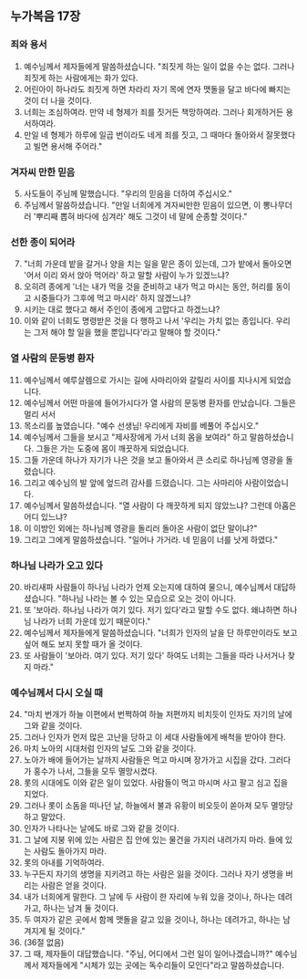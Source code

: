 ## 누가복음 17장

### 죄와 용서
1. 예수님께서 제자들에게 말씀하셨습니다. "죄짓게 하는 일이 없을 수는 없다. 그러나 죄짓게 하는 사람에게는 화가 있다.
2. 어린아이 하나라도 죄짓게 하면 차라리 자기 목에 연자 맷돌을 달고 바다에 빠지는 것이 더 나을 것이다.
3. 너희는 조심하여라. 만약 네 형제가 죄를 짓거든 책망하여라. 그러나 회개하거든 용서하여라.
4. 만일 네 형제가 하루에 일곱 번이라도 네게 죄를 짓고, 그 때마다 돌아와서 잘못했다고 빌면 용서해 주어라."
### 겨자씨 만한 믿음
5. 사도들이 주님께 말했습니다. "우리의 믿음을 더하여 주십시오."
6. 주님께서 말씀하셨습니다. "만일 너희에게 겨자씨만한 믿음이 있으면, 이 뽕나무더러 '뿌리째 뽑혀 바다에 심겨라' 해도 그것이 네 말에 순종할 것이다."
### 선한 종이 되어라
7. "너희 가운데 밭을 갈거나 양을 치는 일을 맡은 종이 있는데, 그가 밭에서 돌아오면 '어서 이리 와서 앉아 먹어라' 하고 말할 사람이 누가 있겠느냐?
8. 오히려 종에게 '너는 내가 먹을 것을 준비하고 내가 먹고 마시는 동안, 허리를 동이고 시중들다가 그후에 먹고 마시라' 하지 않겠느냐?
9. 시키는 대로 했다고 해서 주인이 종에게 고맙다고 하겠느냐?
10. 이와 같이 너희도 명령받은 것을 다 행하고 나서 '우리는 가치 없는 종입니다. 우리는 그저 해야 할 일을 했을 뿐입니다'라고 말해야 할 것이다."
### 열 사람의 문둥병 환자
11. 예수님께서 예루살렘으로 가시는 길에 사마리아와 갈릴리 사이를 지나시게 되었습니다.
12. 예수님께서 어떤 마을에 들어가시다가 열 사람의 문둥병 환자를 만났습니다. 그들은 멀리 서서
13. 목소리를 높였습니다. "예수 선생님! 우리에게 자비를 베풀어 주십시오."
14. 예수님께서 그들을 보시고 "제사장에게 가서 너희 몸을 보여라" 하고 말씀하셨습니다. 그들은 가는 도중에 몸이 깨끗하게 되었습니다.
15. 그들 가운데 하나가 자기가 나은 것을 보고 돌아와서 큰 소리로 하나님께 영광을 돌렸습니다.
16. 그리고 예수님의 발 앞에 엎드려 감사를 드렸습니다. 그는 사마리아 사람이었습니다.
17. 예수님께서 말씀하셨습니다. "열 사람이 다 깨끗하게 되지 않았느냐? 그런데 아홉은 어디 있느냐?
18. 이 이방인 외에는 하나님께 영광을 돌리러 돌아온 사람이 없단 말이냐?"
19. 그리고 그에게 말씀하셨습니다. "일어나 가거라. 네 믿음이 너를 낫게 하였다."
### 하나님 나라가 오고 있다
20. 바리새파 사람들이 하나님 나라가 언제 오는지에 대하여 물으니, 예수님께서 대답하셨습니다. "하나님 나라는 볼 수 있는 모습으로 오는 것이 아니다.
21. 또 '보아라. 하나님 나라가 여기 있다. 저기 있다'라고 말할 수도 없다. 왜냐하면 하나님 나라가 너희 가운데 있기 때문이다."
22. 예수님께서 제자들에게 말씀하셨습니다. "너희가 인자의 날을 단 하루만이라도 보고 싶어 해도 보지 못할 때가 올 것이다.
23. 또 사람들이 '보아라. 여기 있다. 저기 있다' 하여도 너희는 그들을 따라 나서거나 찾지 마라."
### 예수님께서 다시 오실 때
24. "마치 번개가 하늘 이편에서 번쩍하여 하늘 저편까지 비치듯이 인자도 자기의 날에 그와 같을 것이다.
25. 그러나 인자가 먼저 많은 고난을 당하고 이 세대 사람들에게 배척을 받아야 한다.
26. 마치 노아의 시대처럼 인자의 날도 그와 같을 것이다.
27. 노아가 배에 들어가는 날까지 사람들은 먹고 마시며 장가가고 시집을 갔다. 그러다가 홍수가 나서, 그들을 모두 멸망시켰다.
28. 롯의 시대에도 이와 같은 일이 있었다. 사람들이 먹고 마시며 사고 팔고 심고 집을 지었다.
29. 그러나 롯이 소돔을 떠나던 날, 하늘에서 불과 유황이 비오듯이 쏟아져 모두 멸망당하고 말았다.
30. 인자가 나타나는 날에도 바로 그와 같을 것이다.
31. 그 날에 지붕 위에 있는 사람은 집 안에 있는 물건을 가지러 내려가지 마라. 들에 있는 사람도 돌아가지 마라.
32. 롯의 아내를 기억하여라.
33. 누구든지 자기의 생명을 지키려고 하는 사람은 잃을 것이다. 그러나 자기 생명을 버리는 사람은 얻을 것이다.
34. 내가 너희에게 말한다. 그 날에 두 사람이 한 자리에 누워 있을 것이나, 하나는 데려가고, 하나는 남겨 둘 것이다.
35. 두 여자가 같은 곳에서 함께 맷돌을 갈고 있을 것이나, 하나는 데려가고, 하나는 남겨지게 될 것이다."
36. (36절 없음)
37. 그 때, 제자들이 대답했습니다. "주님, 어디에서 그런 일이 일어나겠습니까?" 예수님께서 제자들에게 "시체가 있는 곳에는 독수리들이 모인다"라고 말씀하셨습니다.